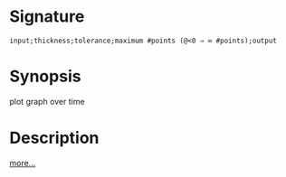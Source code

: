 # Signature
```vikid-signature
input;thickness;tolerance;maximum #points (@<0 ⇒ ∞ #points);output
```

# Synopsis
plot graph over time

# Description

[more...](https://en.wikipedia.org/wiki/Graph_of_a_function)